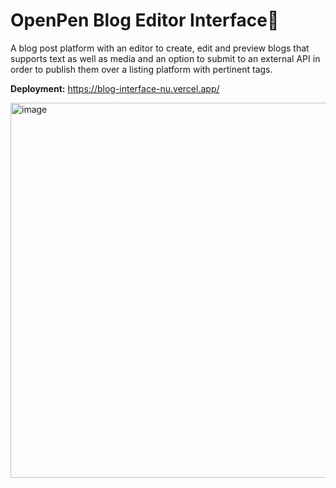 # OpenPen Blog Editor Interface📝

A blog post platform with an editor to create, edit and preview blogs that supports text as well as media and an option to submit to an external API in order to publish them over a listing platform with pertinent tags.

**Deployment:** https://blog-interface-nu.vercel.app/


<img width="600" alt="image" src="https://github.com/FreakyTalons/blog-interface/assets/60323313/e0c6bdd4-4a7a-4605-ab5c-b1c01481f1e4">


